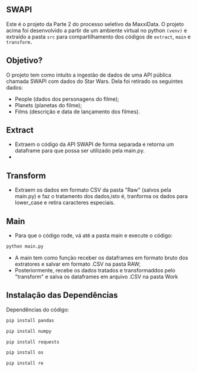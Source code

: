 ## SWAPI 
Este é o projeto da Parte 2 do processo seletivo da MaxxiData. O projeto acima foi desenvolvido a partir de um ambiente virtual no python `(venv)` e extraído a pasta `src` para compartilhamento dos códigos de `extract`, `main` e `transform.`

## Objetivo?
O projeto tem como intuito a ingestão de dados de uma API pública chamada SWAPI com dados do Star Wars. Dela foi retirado os seguintes dados:
* People (dados dos personagens do filme);
* Planets (planetas do filme);
* Films (descrição e data de lançamento dos filmes).

## Extract
*  Extraem o código da API SWAPI de forma separada e retorna um dataframe para que possa ser utilizado pela main.py.
*  
## Transform
* Extraem os dados em formato CSV da pasta "Raw" (salvos pela main.py) e faz o tratamento dos dados,isto é, tranforma os dados para lower_case e retira caracteres especiais.

## Main
* Para que o código rode, vá até a pasta main e execute o código:
  
```bash
python main.py
```
* A main tem como função receber os dataframes em formato bruto dos extratores e salvar em formato .CSV na pasta RAW;
* Posteriormente, recebe os dados tratados e transformaddos pelo "transform" e salva os dataframes em arquivo .CSV na pasta Work


## Instalação das Dependências
Dependências do código:

```bash
pip install pandas
```
```bash
pip install numpy
```
```bash
pip install requests
```
```bash
pip install os
```
```bash
pip install re
```
